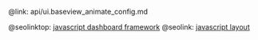 @link: api/ui.baseview_animate_config.md

@seolinktop: [javascript dashboard framework](https://webix.com)
@seolink: [javascript layout](https://webix.com/widget/layout/)